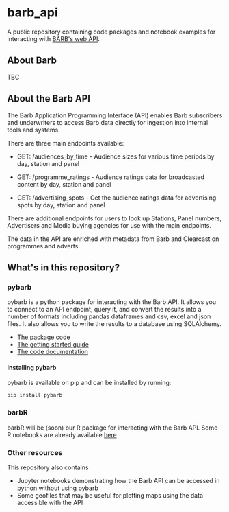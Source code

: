 # barb_api
A public repository containing code packages and notebook examples for interacting with [BARB's web API](https://barb-api.co.uk/api-docs).

## About Barb

TBC

## About the Barb API

The Barb Application Programming Interface (API) enables Barb subscribers and underwriters to access Barb data directly for ingestion into internal tools and systems.

There are three main endpoints available:

- GET: /audiences_by_time - Audience sizes for various time periods by day, station and panel

- GET: /programme_ratings - Audience ratings data for broadcasted content by day, station and panel

- GET: /advertising_spots - Get the audience ratings data for advertising spots by day, station and panel

There are additional endpoints for users to look up Stations, Panel numbers, Advertisers and Media buying agencies for use with the main endpoints.

The data in the API are enriched with metadata from Barb and Clearcast on programmes and adverts.

## What's in this repository?

### pybarb

pybarb is a python package for interacting with the Barb API. It allows you to connect to an API endpoint, query it, and convert the results into a number of formats including pandas dataframes and csv, excel and json files. It also allows you to write the results to a database using SQLAlchemy. 

- [The package code](https://github.com/coppeliaMLA/barb_api/tree/pyBARB_dev/python/pybarb)
- [The getting started guide](python/pybarb/getting_started.html)
- [The code documentation]()

#### Installing pybarb

pybarb is available on pip and can be installed by running:

```
pip install pybarb
```


### barbR

barbR will be (soon) our R package for interacting with the Barb API. Some R notebooks are already available [here](R/R_notebooks)


### Other resources

This repository also contains

- Jupyter notebooks demonstrating how the Barb API can be accessed in python without using pybarb
- Some geofiles that may be useful for plotting maps using the data accessible with the API


